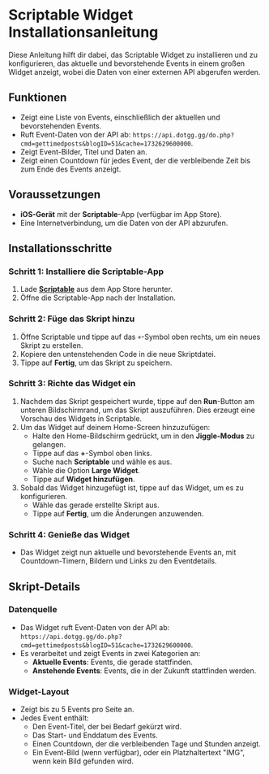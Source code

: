 # Scriptable Widget Installationsanleitung

Diese Anleitung hilft dir dabei, das Scriptable Widget zu installieren und zu konfigurieren, das aktuelle und bevorstehende Events in einem großen Widget anzeigt, wobei die Daten von einer externen API abgerufen werden.

## Funktionen
- Zeigt eine Liste von Events, einschließlich der aktuellen und bevorstehenden Events.
- Ruft Event-Daten von der API ab: `https://api.dotgg.gg/do.php?cmd=gettimedposts&blogID=51&cache=1732629600000`.
- Zeigt Event-Bilder, Titel und Daten an.
- Zeigt einen Countdown für jedes Event, der die verbleibende Zeit bis zum Ende des Events anzeigt.

## Voraussetzungen
- **iOS-Gerät** mit der **Scriptable**-App (verfügbar im App Store).
- Eine Internetverbindung, um die Daten von der API abzurufen.
  
## Installationsschritte

### Schritt 1: Installiere die Scriptable-App
1. Lade **[Scriptable](https://apps.apple.com/us/app/scriptable/id1405459188)** aus dem App Store herunter.
2. Öffne die Scriptable-App nach der Installation.

### Schritt 2: Füge das Skript hinzu
1. Öffne Scriptable und tippe auf das `+`-Symbol oben rechts, um ein neues Skript zu erstellen.
2. Kopiere den untenstehenden Code in die neue Skriptdatei.
3. Tippe auf **Fertig**, um das Skript zu speichern.

### Schritt 3: Richte das Widget ein
1. Nachdem das Skript gespeichert wurde, tippe auf den **Run**-Button am unteren Bildschirmrand, um das Skript auszuführen. Dies erzeugt eine Vorschau des Widgets in Scriptable.
2. Um das Widget auf deinem Home-Screen hinzuzufügen:
   - Halte den Home-Bildschirm gedrückt, um in den **Jiggle-Modus** zu gelangen.
   - Tippe auf das **+**-Symbol oben links.
   - Suche nach **Scriptable** und wähle es aus.
   - Wähle die Option **Large Widget**.
   - Tippe auf **Widget hinzufügen**.
3. Sobald das Widget hinzugefügt ist, tippe auf das Widget, um es zu konfigurieren.
   - Wähle das gerade erstellte Skript aus.
   - Tippe auf **Fertig**, um die Änderungen anzuwenden.

### Schritt 4: Genieße das Widget
- Das Widget zeigt nun aktuelle und bevorstehende Events an, mit Countdown-Timern, Bildern und Links zu den Eventdetails.

## Skript-Details

### Datenquelle
- Das Widget ruft Event-Daten von der API ab: `https://api.dotgg.gg/do.php?cmd=gettimedposts&blogID=51&cache=1732629600000`.
- Es verarbeitet und zeigt Events in zwei Kategorien an:
  - **Aktuelle Events**: Events, die gerade stattfinden.
  - **Anstehende Events**: Events, die in der Zukunft stattfinden werden.

### Widget-Layout
- Zeigt bis zu 5 Events pro Seite an.
- Jedes Event enthält:
  - Den Event-Titel, der bei Bedarf gekürzt wird.
  - Das Start- und Enddatum des Events.
  - Einen Countdown, der die verbleibenden Tage und Stunden anzeigt.
  - Ein Event-Bild (wenn verfügbar), oder ein Platzhaltertext "IMG", wenn kein Bild gefunden wird.
